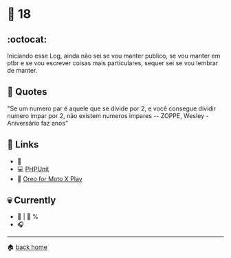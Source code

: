 # :pushpin: 18

## :octocat:
Iniciando esse Log, ainda não sei se vou manter publico, se vou manter em ptbr e se vou escrever coisas mais particulares, sequer sei se vou lembrar de manter.

## :speech_balloon: Quotes
"Se um numero par é aquele que se divide por 2, e você consegue dividir numero impar por 2, não existem numeros impares -- ZOPPE, Wesley - Aniversário faz anos"

> 

## :link: Links

* :pencil: []()
* :computer: [PHPUnit](https://blog.codeexpertslearning.com.br/php-com-testes-tdd-com-phpunit-97016e8e64d8)
* :iphone: [Oreo for Moto X Play](https://androidgeek.pt/esqueca-nougat-agora-pode-instalar-android-8-0-oreo-moto-x-play)
 
## :skull: Currently

* :book:  | :running: %
* :headphones: []()

---

:house: [back home](../../../..#home)
